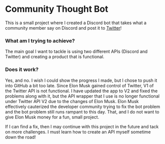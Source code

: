 <h1>Community Thought Bot</h1>
</hr>

This is a small project where I created a Discord bot that takes what a community member say on Discord and post it to [Twitter](https://twitter.com/ShulThoughts)!

<h3>What am I trying to achieve?</h3>

The main goal I want to tackle is using two different APIs (Discord and Twitter) and creating a product that is functional.

<h3>Does it work?</h3>

Yes, and no. I wish I could show the progress I made, but I chose to push it into GitHub a bit too late. Since Elon Musk gained control of Twitter, V1 of the Twitter API is not functional. I have updated the app to V2 and fixed the problems along with it, but the API wrapper that I use is no longer functional under Twitter API V2 due to the changes of Elon Musk. Elon Musk effectively cauterized the developer community trying to fix the bot problem and the bot problem still runs rampant to this day. That, and I do not want to give Elon Musk money for a fun, small project.

If I can find a fix, then I may continue with this project in the future and tack on more challenges. I must learn how to create an API myself sometime down the road!

